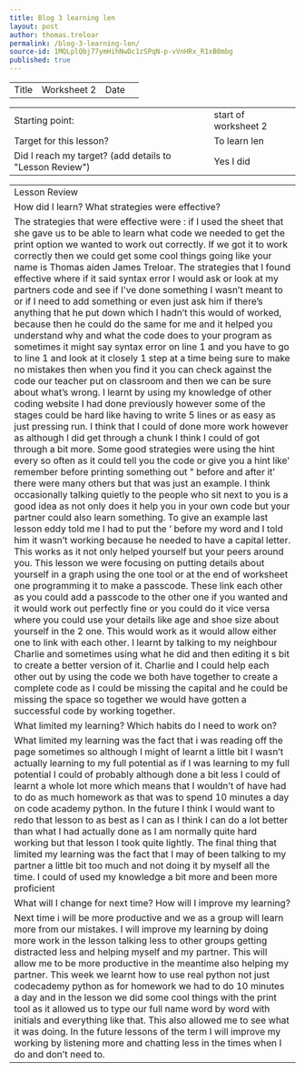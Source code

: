 ```yaml
---
title: Blog 3 learning len
layout: post
author: thomas.treloar
permalink: /blog-3-learning-len/
source-id: 1MQLplQbj77ymHihNwDc1zSPqN-p-vVnHRx_R1xB0mbg
published: true
---
```

<table>
  <tr>
    <td>Title</td>
    <td>Worksheet 2</td>
    <td>Date</td>
    <td></td>
  </tr>
</table>


<table>
  <tr>
    <td>Starting point:</td>
    <td>start of worksheet 2</td>
  </tr>
  <tr>
    <td>Target for this lesson?</td>
    <td>To learn len</td>
  </tr>
  <tr>
    <td>Did I reach my target? 
(add details to "Lesson Review")</td>
    <td>Yes I did </td>
  </tr>
</table>


<table>
  <tr>
    <td>Lesson Review</td>
  </tr>
  <tr>
    <td>How did I learn? What strategies were effective? </td>
  </tr>
  <tr>
    <td>The strategies that were effective were : if I used the sheet that she gave us to be able to learn what code we needed to get the print option we wanted to work out correctly. If we got it to work correctly then we could get some cool things going like your name is Thomas aiden James Treloar. The strategies that I found effective where if it said syntax error I would ask or look at my partners code and see if I've done something I wasn’t meant to or if I need to add something or even just ask him if there’s anything that he put down which I hadn’t this would of worked, because then he could do the same for me and it helped you understand why and what the code does to your program as sometimes it might say syntax error on line 1 and you have to go to line 1 and look at it closely 1 step at a time being sure to make no mistakes then when you find it you can check against the code our teacher put on classroom and then we can be sure about what’s wrong. I learnt by using my knowledge of other coding website I had done previously however some of the stages could be hard like having to write 5 lines or as easy as just pressing run. I think that I could of done more work however as although I did get through a chunk I think I could of got through a bit more. Some good strategies were using the hint every so often as it could tell you the code or give you a hint like' remember before printing something out " before and after it’ there were many others but that was just an example. I think occasionally talking quietly to the people who sit next to you is a good idea as not only does it help you in your own code but your partner could also learn something. To give an example last lesson eddy told me I had to put the ‘ before my word and I told him it wasn’t working because he needed to have a capital letter. This works as it not only helped yourself but your peers around you. This lesson we were focusing on putting details about yourself in a graph using the one tool or at the end of worksheet one programming it to make a passcode. These link each other as you could add a passcode to the other one if you wanted and it would work out perfectly fine or you could do it vice versa where you could use your details like age and shoe size about yourself in the 2 one. This would work as it would allow either one to link with each other. I learnt by talking to my neighbour Charlie and sometimes using what he did and then editing it s bit to create a better version of it. Charlie and I could help each other out by using the code we both have together to create a complete code as I could be missing the capital and he could be missing the space so together we would have gotten a successful code by working together. </td>
  </tr>
  <tr>
    <td>What limited my learning? Which habits do I need to work on? </td>
  </tr>
  <tr>
    <td>What limited my learning was the fact that i was reading off the page sometimes so although I might of learnt a little bit I wasn’t actually learning to my full potential as if I was learning to my full potential I could of probably although done a bit less I could of learnt a whole lot more which means that I wouldn’t of have had to do as much homework as that was to spend 10 minutes a day on code academy python. In the future I think I would want to redo that lesson to as best as I can as I think I can do a lot better than what I had actually done as I am normally quite hard working but that lesson I took quite lightly. The final thing that limited my learning was the fact that I may of been talking to my partner a little bit too much and not doing it by myself all the time. I could of used my knowledge a bit more and been more proficient </td>
  </tr>
  <tr>
    <td>What will I change for next time? How will I improve my learning?</td>
  </tr>
  <tr>
    <td>Next time i will be more productive and we as a group will learn more from our mistakes. I will improve my learning by doing more work in the lesson talking less to other groups getting distracted less and helping myself and my partner. This will allow me to be more productive in the meantime also helping my partner. This week we learnt how to use real python not just codecademy python as for homework we had to do 10 minutes a day and in the lesson we did some cool things with the print tool as it allowed us to type our full name word by word with initials and everything like that. This also allowed me to see what it was doing. In the future lessons of the term I will improve my working by listening more and chatting less in the times when I do and don’t need to. </td>
  </tr>
</table>


